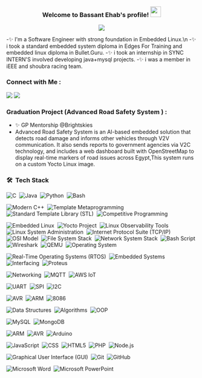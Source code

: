 
<h3 align="center">
  Welcome to Bassant Ehab's profile!
  <img src="https://media.giphy.com/media/hvRJCLFzcasrR4ia7z/giphy.gif" width="28">
</h3>

<!-- Typing SVG by DenverCoder1 - https://github.com/DenverCoder1/readme-typing-svg -->
<p align="center">
  <a href="https://github.com/DenverCoder1/readme-typing-svg"><img src="https://readme-typing-svg.herokuapp.com/?lines=Software%20Engineer;&font=Fira%20Code&center=true&width=440&height=45&color=f75c7e&vCenter=true&size=22"></a>
</p> 

-✨ I'm a Software Engineer with strong foundation in Embedded Linux.\n
-✨ i took a standard embedded system diploma in Edges For Training and embedded linux diploma in Bullet.Guru.
-✨ i took an internship in SYNC INTERN'S involved developing java+mysql projects.
-✨ i was a member in iEEE and shoubra racing team.
  
### Connect with Me :
<a href="https://linkedin.com/in/bassant-ehab-287a36232" target="_blank"><img src="https://img.shields.io/badge/-Linkedin%20-0077B5?style=for-the-badge&logo=Linkedin&logoColor=white"/></a>
<a href="mailto:bassantehab50@gmail.com" target="_blank"><img src="https://img.shields.io/badge/-Gmail%20-0077B5?style=for-the-badge&logo=gmail&logoColor=white"/></a>

### Graduation Project (Advanced Road Safety System ) :
- ✨ GP Mentorship @Brightskies
- Advanced Road Safety System is an AI-based embedded solution that detects road damage and informs other vehicles through V2V communication. It also sends reports to government agencies via V2C technology, and includes a web dashboard built with OpenStreetMap to display real-time markers of road issues across Egypt,This system runs on a custom Yocto Linux image.

### 🛠 &nbsp;Tech Stack
<!-- Programming Languages -->
![C](https://img.shields.io/badge/-C-05122A?style=flat&logo=c)&nbsp;
![Java](https://img.shields.io/badge/-Java-05122A?style=flat&logo=openjdk)&nbsp;
![Python](https://img.shields.io/badge/-Python-05122A?style=flat&logo=python)&nbsp;
![Bash](https://img.shields.io/badge/-Bash-05122A?style=flat&logo=gnu-bash)&nbsp;

<!-- Programming Concepts -->
![Modern C++](https://img.shields.io/badge/-Modern%20C++-05122A?style=flat&logo=cpp)&nbsp;
![Template Metaprogramming](https://img.shields.io/badge/-Template%20Metaprogramming-05122A?style=flat&logo=cpp)&nbsp;
![Standard Template Library (STL)](https://img.shields.io/badge/-STL-05122A?style=flat&logo=cpp)&nbsp;
![Competitive Programming](https://img.shields.io/badge/-Competitive%20Programming-05122A?style=flat&logo=codeforces)&nbsp;

<!-- Operating Systems & Tools -->
![Embedded Linux](https://img.shields.io/badge/-Embedded%20Linux-05122A?style=flat&logo=linux)&nbsp;
![Yocto Project](https://img.shields.io/badge/-Yocto%20Project-05122A?style=flat&logo=yocto)&nbsp;
![Linux Observability Tools](https://img.shields.io/badge/-Linux%20Observability%20Tools-05122A?style=flat&logo=linux)&nbsp;
![Linux System Administration](https://img.shields.io/badge/-Linux%20System%20Administration-05122A?style=flat&logo=linux)&nbsp;
![Internet Protocol Suite (TCP/IP)](https://img.shields.io/badge/-TCP%2FIP-05122A?style=flat&logo=protocols)&nbsp;
![OSI Model](https://img.shields.io/badge/-OSI%20Model-05122A?style=flat&logo=networking)&nbsp;
![File System Stack](https://img.shields.io/badge/-File%20System%20Stack-05122A?style=flat&logo=linux)&nbsp;
![Network System Stack](https://img.shields.io/badge/-Network%20System%20Stack-05122A?style=flat&logo=linux)&nbsp;
![Bash Script](https://img.shields.io/badge/-Bash%20Script-05122A?style=flat&logo=gnu-bash)&nbsp;
![Wireshark](https://img.shields.io/badge/-Wireshark-05122A?style=flat&logo=wireshark)&nbsp;
![QEMU](https://img.shields.io/badge/-QEMU-05122A?style=flat&logo=qemu)&nbsp;
![Operating System](https://img.shields.io/badge/-Operating%20System-05122A?style=flat)&nbsp;


<!-- Hardware & Simulation -->
![Real-Time Operating Systems (RTOS)](https://img.shields.io/badge/-RTOS-05122A?style=flat&logo=freertos)&nbsp;
![Embedded Systems](https://img.shields.io/badge/-Embedded%20Systems-05122A?style=flat&logo=embedded-c)&nbsp;
![Interfacing](https://img.shields.io/badge/-Interfacing-05122A?style=flat&logo=electronics)&nbsp;
![Proteus](https://img.shields.io/badge/-Proteus-05122A?style=flat&logo=proteus)&nbsp;

<!-- Networking & Communication -->
![Networking](https://img.shields.io/badge/-Networking-05122A?style=flat&logo=networking)&nbsp;
![MQTT](https://img.shields.io/badge/-MQTT-05122A?style=flat&logo=mqtt)&nbsp;
![AWS IoT](https://img.shields.io/badge/-AWS%20IoT-05122A?style=flat&logo=amazon-aws)&nbsp;


<!-- Communication Protocols -->
![UART](https://img.shields.io/badge/-UART-05122A?style=flat)&nbsp;
![SPI](https://img.shields.io/badge/-SPI-05122A?style=flat)&nbsp;
![I2C](https://img.shields.io/badge/-I2C-05122A?style=flat)&nbsp;

<!-- Embedded & Microcontrollers -->
![AVR](https://img.shields.io/badge/-AVR-05122A?style=flat)&nbsp;
![ARM](https://img.shields.io/badge/-ARM-05122A?style=flat&logo=arm)&nbsp;
![8086](https://img.shields.io/badge/-8086-05122A?style=flat)&nbsp;


<!-- Computer Science Core -->
![Data Structures](https://img.shields.io/badge/-Data%20Structures-05122A?style=flat)&nbsp;
![Algorithms](https://img.shields.io/badge/-Algorithms-05122A?style=flat)&nbsp;
![OOP](https://img.shields.io/badge/-OOP-05122A?style=flat&logo=cplusplus)&nbsp;

<!-- Databases -->
![MySQL](https://img.shields.io/badge/-MySQL-05122A?style=flat&logo=mysql)&nbsp;
![MongoDB](https://img.shields.io/badge/-MongoDB-05122A?style=flat&logo=mongodb)&nbsp;

<!-- Microcontrollers -->
![ARM](https://img.shields.io/badge/-ARM-05122A?style=flat&logo=arm)&nbsp;
![AVR](https://img.shields.io/badge/-AVR-05122A?style=flat&logo=atmel)&nbsp;
![Arduino](https://img.shields.io/badge/-Arduino-05122A?style=flat&logo=arduino)&nbsp;




<!-- Programming Languages -->
![JavaScript](https://img.shields.io/badge/-JavaScript-05122A?style=flat&logo=javascript)&nbsp;
![CSS](https://img.shields.io/badge/-CSS-05122A?style=flat&logo=css3)&nbsp;
![HTML5](https://img.shields.io/badge/-HTML5-05122A?style=flat&logo=html5)&nbsp;
![PHP](https://img.shields.io/badge/-PHP-05122A?style=flat&logo=php)&nbsp;
![Node.js](https://img.shields.io/badge/-Node.js-05122A?style=flat&logo=nodedotjs)&nbsp;




<!-- Development Tools -->
![Graphical User Interface (GUI)](https://img.shields.io/badge/-GUI-05122A?style=flat&logo=qt)&nbsp;
![Git](https://img.shields.io/badge/-Git-05122A?style=flat&logo=git)&nbsp;
![GitHub](https://img.shields.io/badge/-GitHub-05122A?style=flat&logo=github)&nbsp;





<!-- Microsoft Office -->
![Microsoft Word](https://img.shields.io/badge/-Microsoft%20Word-05122A?style=flat&logo=microsoft-word)&nbsp;
![Microsoft PowerPoint](https://img.shields.io/badge/-Microsoft%20PowerPoint-05122A?style=flat&logo=microsoft-powerpoint)&nbsp;




